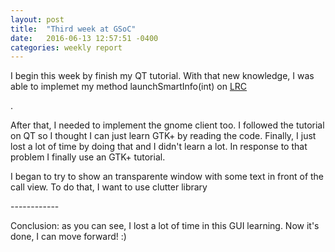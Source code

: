 ```yaml
---
layout: post
title:  "Third week at GSoC"
date:   2016-06-13 12:57:51 -0400
categories: weekly report
---
```

<p>I begin this week by finish my QT tutorial. With that new knowledge, I was able to implemet my method launchSmartInfo(int) on <a href="https://ring.cx/en/about/technical">LRC</a><p>.

<p>After that, I needed to implement the gnome client too. I followed the tutorial on QT so I thought I can just learn GTK+ by reading the code. Finally, I just lost a lot of time by doing that and I didn't learn a lot. In response to that problem I finally use an GTK+ tutorial.<p>

<p>I began to try to show an transparente window with some text in front of the call view. To do that, I want to use clutter library<p>
<p>------------<p>
<p>Conclusion: as you can see, I lost a lot of time in this GUI learning. Now it's done, I can move forward! :)<p>
